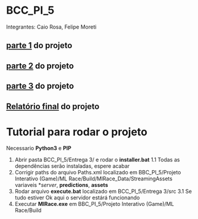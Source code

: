 # BCC_PI_5
Integrantes: Caio Rosa, Felipe Moreti

## [parte 1](https://github.com/femoreti/BCC_PI_5/tree/master/Entrega%201) do projeto

## [parte 2](https://github.com/femoreti/BCC_PI_5/tree/master/Entrega%202) do projeto

## [parte 3](https://docs.google.com/document/u/1/d/1TiNI9U3-oFYvIiOzYUoI9l9zlxYeXS8x3HObV_HeymE/edit?usp=sharing) do projeto

## [Relatório final](https://docs.google.com/document/d/1W12GhL_VGtteb5n3IkspaZ9_4j11z8at25WKUNdoxiU/edit?usp=sharing) do projeto

# Tutorial para rodar o projeto

Necessario **Python3** e **PIP**

1. Abrir pasta BCC_PI_5/Entrega 3/ e rodar o **installer.bat**
 1.1 Todas as dependências serão instaladas, espere acabar
2. Corrigir paths do arquivo Paths.xml localizado em BBC_PI_5/Projeto Interativo (Game)/ML Race/Build/MlRace_Data/StreamingAssets variaveis **server*, **predictions**, **assets**
3. Rodar arquivo **execute.bat** localizado em BCC_PI_5/Entrega 3/src
  3.1 Se tudo estiver Ok aqui o servidor estárá funcionando
4. Executar **MlRace.exe** em BBC_PI_5/Projeto Interativo (Game)/ML Race/Build
